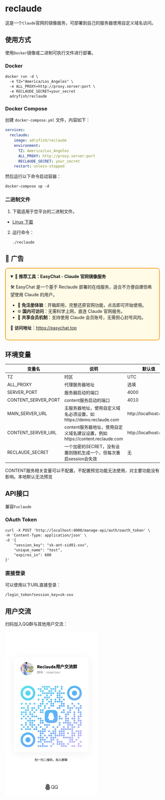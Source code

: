 # reclaude

这是一个`Claude`官网的镜像服务，可部署到自己的服务器使用自定义域名访问。

## 使用方式

使用`Docker`镜像或二进制可执行文件进行部署。

### Docker
```shell
docker run -d \
  -e TZ="America/Los_Angeles" \
  -e ALL_PROXY=http://proxy.server:port \
  -e RECLAUDE_SECRET=your_secret
  adryfish/reclaude
```

### Docker Compose
创建 `docker-compose.yml` 文件，内容如下：
```yaml
services:
  reclaude:
    image: adryfish/reclaude
    environment:
      TZ: America/Los_Angeles
      ALL_PROXY: http://proxy.server:port
      RECLAUDE_SECRET: your_secret
    restart: unless-stopped
```
然后运行以下命令启动容器：
```shell
docker-compose up -d
```

### 二进制文件
1. 下载适用于您平台的二进制文件。
<!-- - [Windows](https://example.com/windows-reclaude) -->
- [Linux 下载](https://github.com/adryfish/reclaude/releases/download/1.9.2/reclaude_linux)
<!-- - [macOS](https://example.com/macos-reclaude) -->
2. 运行命令：
   ```shell
   ./reclaude
   ```

## 📢 广告

<div style="border: 2px solid #f39c12; padding: 15px; background-color: #fffbe6; border-radius: 10px;"> 
  <details open> 
    <summary><b>🌟 推荐工具：EasyChat - Claude 官网镜像服务</b></summary>

🛠️ EasyChat 是一个基于 Reclaude 部署的在线服务，适合不方便自建但希望使用 Claude 的用户。

- 🚀 **免注册体验**：开箱即用，完整还原官网功能，点击即可开始使用。
- 🌐 **国内可访问**：无需科学上网，直连 Claude 官网服务。
- 🤝 **共享会员机制**：支持使用 Claude 会员账号，无需担心封号风险。

🔗 **访问地址**：<a href="https://easychat.top" target="_blank">https://easychat.top</a>

  </details>
</div>


## 环境变量

| 变量名 | 说明 | 默认值 |
|-------------|--------------------|--------|
| TZ | 时区 | UTC |
| ALL_PROXY | 代理服务器地址 | 选填 |
| SERVER_PORT | 服务器启动的端口 | 4000 |
| CONTENT_SERVER_PORT | content服务启动的端口 | 4010 |
| MAIN_SERVER_URL | 主服务器地址，使用自定义域名必须设置，如https://demo.reclaude.com | http://localhost:4000 |
| CONTENT_SERVER_URL | content服务器地址，使用自定义域名建议设置，例如https://content.reclaude.com | http://localhost:4010 |
| RECLAUDE_SECRET | 一个加密的SECRET，没有设置则随机生成一个，但每次重启session会失效 | 无 |

CONTENT服务相关变量可以不配置，不配置预览功能无法使用，对主要功能没有影响。本地默认无法预览

## API接口
兼容`Fuclaude`

### OAuth Token
```shell
curl -X POST 'http://localhost:4000/manage-api/auth/oauth_token' \
-H 'Content-Type: application/json' \
-d '{
    "session_key": "sk-ant-sid01-xxx",
    "unique_name": "test",
    "expires_in": 600
}'
```

### 直接登录

可以使用以下URL直接登录：
```text
/login_token?session_key=sk-xxx
```

## 用户交流

扫码加入QQ群与其他用户交流：

<img src="qqgroup.jpg" alt="QQ群二维码" width="300">